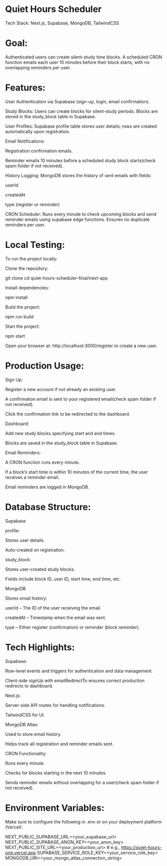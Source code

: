 # Quiet Hours Scheduler

Tech Stack: Next.js, Supabase, MongoDB, TailwindCSS

# Goal: 
Authenticated users can create silent-study time blocks. A scheduled CRON function emails each user 10 minutes before their block starts, with no overlapping reminders per user.

# Features:

User Authentication via Supabase (sign-up, login, email confirmation).

Study Blocks: Users can create blocks for silent-study periods. Blocks are stored in the study_block table in Supabase.

User Profiles: Supabase profile table stores user details; rows are created automatically upon registration.

Email Notifications:

Registration confirmation emails.

Reminder emails 10 minutes before a scheduled study block starts(check spam folder if not received).

History Logging: MongoDB stores the history of sent emails with fields:

userId

createdAt

type (register or reminder)

CRON Scheduler: Runs every minute to check upcoming blocks and send reminder emails using supabase edge functions. Ensures no duplicate reminders per user.

# Local Testing:

To run the project locally:

Clone the repository:

git clone <repository-url>
cd quiet-hours-scheduler-final/next-app


Install dependencies:

npm install


Build the project:

npm run build


Start the project:

npm start


Open your browser at: http://localhost:3000/register to create a new user.

# Production Usage:

Sign Up:

Register a new account if not already an existing user.

A confirmation email is sent to your registered email(check spam folder if not received).

Click the confirmation link to be redirected to the dashboard.

Dashboard:

Add new study blocks specifying start and end times.

Blocks are saved in the study_block table in Supabase.

Email Reminders:

A CRON function runs every minute.

If a block’s start time is within 10 minutes of the current time, the user receives a reminder email.

Email reminders are logged in MongoDB.

# Database Structure:
Supabase

profile:

Stores user details.

Auto-created on registration.

study_block:

Stores user-created study blocks.

Fields include block ID, user ID, start time, end time, etc.

MongoDB

Stores email history:

userId – The ID of the user receiving the email.

createdAt – Timestamp when the email was sent.

type – Either register (confirmation) or reminder (block reminder).

# Tech Highlights:

Supabase:

Row-level events and triggers for authentication and data management.

Client-side signUp with emailRedirectTo ensures correct production redirects to dashboard.

Next.js:

Server-side API routes for handling notifications.

TailwindCSS for UI.

MongoDB Atlas:

Used to store email history.

Helps track all registration and reminder emails sent.

CRON Functionality:

Runs every minute.

Checks for blocks starting in the next 10 minutes.

Sends reminder emails without overlapping for a user(check spam folder if not received).

# Environment Variables:

Make sure to configure the following in .env or on your deployment platform (Vercel):

NEXT_PUBLIC_SUPABASE_URL=<your_supabase_url>
NEXT_PUBLIC_SUPABASE_ANON_KEY=<your_anon_key>
NEXT_PUBLIC_SITE_URL=<your_production_url>  # e.g., https://quiet-hours-one.vercel.app
SUPABASE_SERVICE_ROLE_KEY=<your_service_role_key>
MONGODB_URI=<your_mongo_atlas_connection_string>